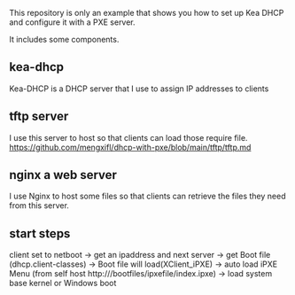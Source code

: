 This repository is only an example that shows you how to set up Kea DHCP and configure it with a PXE server.

It includes some components.

## kea-dhcp
  Kea-DHCP is a DHCP server that I use to assign IP addresses to clients


## tftp server
  I use this server to host so that  clients  can load those require file.
  https://github.com/mengxifl/dhcp-with-pxe/blob/main/tftp/tftp.md

## nginx  a web server
  I use Nginx to host some files so that clients can retrieve the files they need from this server.

## start steps

client set to netboot ->  get an ipaddress and next server  -> get Boot file (dhcp.client-classes) -> Boot file will load(XClient_iPXE) -> auto load iPXE Menu (from self host http://<localhost>/bootfiles/ipxefile/index.ipxe) -> load system base kernel or Windows boot
